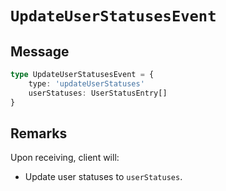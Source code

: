 # `UpdateUserStatusesEvent`

## Message

```ts
type UpdateUserStatusesEvent = {
    type: 'updateUserStatuses'
    userStatuses: UserStatusEntry[]
}
```

## Remarks

Upon receiving, client will:

-   Update user statuses to `userStatuses`.
